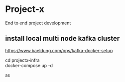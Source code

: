 # Project-x

End to end project development

## install local multi node kafka cluster
https://www.baeldung.com/ops/kafka-docker-setup

cd projectx-infra  
docker-compose up -d

as